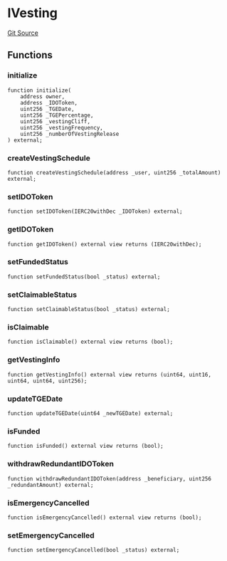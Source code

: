 # IVesting
[Git Source](https://github.com/Sotatek-LoiNguyen2/ignition-sc/blob/6fd47416ac9b148d4f43e8bb90a990315ae49b42/contracts/interfaces/IVesting.sol)


## Functions
### initialize


```solidity
function initialize(
    address owner,
    address _IDOToken,
    uint256 _TGEDate,
    uint256 _TGEPercentage,
    uint256 _vestingCliff,
    uint256 _vestingFrequency,
    uint256 _numberOfVestingRelease
) external;
```

### createVestingSchedule


```solidity
function createVestingSchedule(address _user, uint256 _totalAmount) external;
```

### setIDOToken


```solidity
function setIDOToken(IERC20withDec _IDOToken) external;
```

### getIDOToken


```solidity
function getIDOToken() external view returns (IERC20withDec);
```

### setFundedStatus


```solidity
function setFundedStatus(bool _status) external;
```

### setClaimableStatus


```solidity
function setClaimableStatus(bool _status) external;
```

### isClaimable


```solidity
function isClaimable() external view returns (bool);
```

### getVestingInfo


```solidity
function getVestingInfo() external view returns (uint64, uint16, uint64, uint64, uint256);
```

### updateTGEDate


```solidity
function updateTGEDate(uint64 _newTGEDate) external;
```

### isFunded


```solidity
function isFunded() external view returns (bool);
```

### withdrawRedundantIDOToken


```solidity
function withdrawRedundantIDOToken(address _beneficiary, uint256 _redundantAmount) external;
```

### isEmergencyCancelled


```solidity
function isEmergencyCancelled() external view returns (bool);
```

### setEmergencyCancelled


```solidity
function setEmergencyCancelled(bool _status) external;
```

